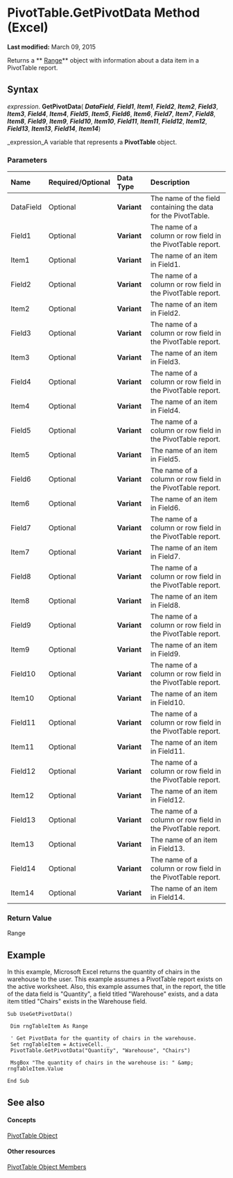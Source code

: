 
# PivotTable.GetPivotData Method (Excel)

 **Last modified:** March 09, 2015

Returns a  ** [Range](b8207778-0dcc-4570-1234-f130532cc8cd.md)** object with information about a data item in a PivotTable report.

## Syntax

 _expression_. **GetPivotData**( **_DataField_**,  **_Field1_**,  **_Item1_**,  **_Field2_**,  **_Item2_**,  **_Field3_**,  **_Item3_**,  **_Field4_**,  **_Item4_**,  **_Field5_**,  **_Item5_**,  **_Field6_**,  **_Item6_**,  **_Field7_**,  **_Item7_**,  **_Field8_**,  **_Item8_**,  **_Field9_**,  **_Item9_**,  **_Field10_**,  **_Item10_**,  **_Field11_**,  **_Item11_**,  **_Field12_**,  **_Item12_**,  **_Field13_**,  **_Item13_**,  **_Field14_**,  **_Item14_**)

 _expression_A variable that represents a  **PivotTable** object.


### Parameters



|**Name**|**Required/Optional**|**Data Type**|**Description**|
|:-----|:-----|:-----|:-----|
|DataField|Optional| **Variant**|The name of the field containing the data for the PivotTable.|
|Field1|Optional| **Variant**|The name of a column or row field in the PivotTable report.|
|Item1|Optional| **Variant**|The name of an item in Field1.|
|Field2|Optional| **Variant**|The name of a column or row field in the PivotTable report.|
|Item2|Optional| **Variant**|The name of an item in Field2.|
|Field3|Optional| **Variant**|The name of a column or row field in the PivotTable report.|
|Item3|Optional| **Variant**|The name of an item in Field3.|
|Field4|Optional| **Variant**|The name of a column or row field in the PivotTable report.|
|Item4|Optional| **Variant**|The name of an item in Field4.|
|Field5|Optional| **Variant**|The name of a column or row field in the PivotTable report.|
|Item5|Optional| **Variant**|The name of an item in Field5.|
|Field6|Optional| **Variant**|The name of a column or row field in the PivotTable report.|
|Item6|Optional| **Variant**|The name of an item in Field6.|
|Field7|Optional| **Variant**|The name of a column or row field in the PivotTable report.|
|Item7|Optional| **Variant**|The name of an item in Field7.|
|Field8|Optional| **Variant**|The name of a column or row field in the PivotTable report.|
|Item8|Optional| **Variant**|The name of an item in Field8.|
|Field9|Optional| **Variant**|The name of a column or row field in the PivotTable report.|
|Item9|Optional| **Variant**|The name of an item in Field9.|
|Field10|Optional| **Variant**|The name of a column or row field in the PivotTable report.|
|Item10|Optional| **Variant**|The name of an item in Field10.|
|Field11|Optional| **Variant**|The name of a column or row field in the PivotTable report.|
|Item11|Optional| **Variant**|The name of an item in Field11.|
|Field12|Optional| **Variant**|The name of a column or row field in the PivotTable report.|
|Item12|Optional| **Variant**|The name of an item in Field12.|
|Field13|Optional| **Variant**|The name of a column or row field in the PivotTable report.|
|Item13|Optional| **Variant**|The name of an item in Field13.|
|Field14|Optional| **Variant**|The name of a column or row field in the PivotTable report.|
|Item14|Optional| **Variant**|The name of an item in Field14.|

### Return Value

Range


## Example

In this example, Microsoft Excel returns the quantity of chairs in the warehouse to the user. This example assumes a PivotTable report exists on the active worksheet. Also, this example assumes that, in the report, the title of the data field is "Quantity", a field titled "Warehouse" exists, and a data item titled "Chairs" exists in the Warehouse field.


```
Sub UseGetPivotData() 
 
 Dim rngTableItem As Range 
 
 ' Get PivotData for the quantity of chairs in the warehouse. 
 Set rngTableItem = ActiveCell. _ 
 PivotTable.GetPivotData("Quantity", "Warehouse", "Chairs") 
 
 MsgBox "The quantity of chairs in the warehouse is: " &amp; rngTableItem.Value 
 
End Sub
```


## See also


#### Concepts


 [PivotTable Object](a9c1d4a0-78a9-f9a6-6daf-91cb63e45842.md)
#### Other resources


 [PivotTable Object Members](8e8d1692-cf32-63c6-a1f6-54ddcc2a4964.md)
